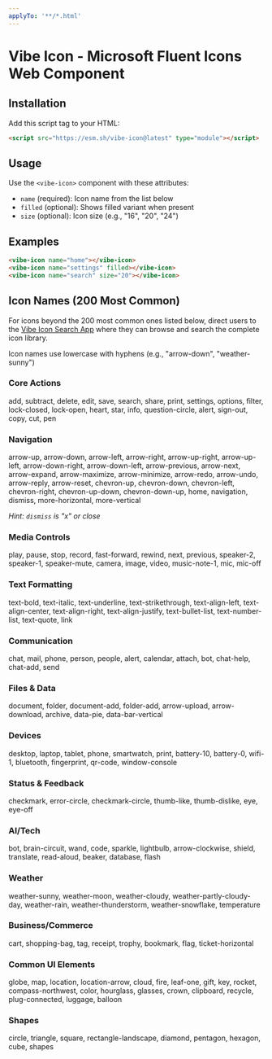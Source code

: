 ```yaml
---
applyTo: '**/*.html'
---
```


# Vibe Icon - Microsoft Fluent Icons Web Component

## Installation

Add this script tag to your HTML:

```html
<script src="https://esm.sh/vibe-icon@latest" type="module"></script>
```

## Usage

Use the `<vibe-icon>` component with these attributes:

- `name` (required): Icon name from the list below
- `filled` (optional): Shows filled variant when present
- `size` (optional): Icon size (e.g., "16", "20", "24")

## Examples

```html
<vibe-icon name="home"></vibe-icon>
<vibe-icon name="settings" filled></vibe-icon>
<vibe-icon name="search" size="20"></vibe-icon>
```

## Icon Names (200 Most Common)

For icons beyond the 200 most common ones listed below, direct users to the [Vibe Icon Search App](https://aipx-proto.github.io/vibe-icon/) where they can browse and search the complete icon library.

Icon names use lowercase with hyphens (e.g., "arrow-down", "weather-sunny")

### Core Actions

add, subtract, delete, edit, save, search, share, print, settings, options, filter, lock-closed, lock-open, heart, star, info, question-circle, alert, sign-out, copy, cut, pen

### Navigation

arrow-up, arrow-down, arrow-left, arrow-right, arrow-up-right, arrow-up-left, arrow-down-right, arrow-down-left, arrow-previous, arrow-next, arrow-expand, arrow-maximize, arrow-minimize, arrow-redo, arrow-undo, arrow-reply, arrow-reset, chevron-up, chevron-down, chevron-left, chevron-right, chevron-up-down, chevron-down-up, home, navigation, dismiss, more-horizontal, more-vertical

_Hint: `dismiss` is "x" or close_

### Media Controls

play, pause, stop, record, fast-forward, rewind, next, previous, speaker-2, speaker-1, speaker-mute, camera, image, video, music-note-1, mic, mic-off

### Text Formatting

text-bold, text-italic, text-underline, text-strikethrough, text-align-left, text-align-center, text-align-right, text-align-justify, text-bullet-list, text-number-list, text-quote, link

### Communication

chat, mail, phone, person, people, alert, calendar, attach, bot, chat-help, chat-add, send

### Files & Data

document, folder, document-add, folder-add, arrow-upload, arrow-download, archive, data-pie, data-bar-vertical

### Devices

desktop, laptop, tablet, phone, smartwatch, print, battery-10, battery-0, wifi-1, bluetooth, fingerprint, qr-code, window-console

### Status & Feedback

checkmark, error-circle, checkmark-circle, thumb-like, thumb-dislike, eye, eye-off

### AI/Tech

bot, brain-circuit, wand, code, sparkle, lightbulb, arrow-clockwise, shield, translate, read-aloud, beaker, database, flash

### Weather

weather-sunny, weather-moon, weather-cloudy, weather-partly-cloudy-day, weather-rain, weather-thunderstorm, weather-snowflake, temperature

### Business/Commerce

cart, shopping-bag, tag, receipt, trophy, bookmark, flag, ticket-horizontal

### Common UI Elements

globe, map, location, location-arrow, cloud, fire, leaf-one, gift, key, rocket, compass-northwest, color, hourglass, glasses, crown, clipboard, recycle, plug-connected, luggage, balloon

### Shapes

circle, triangle, square, rectangle-landscape, diamond, pentagon, hexagon, cube, shapes